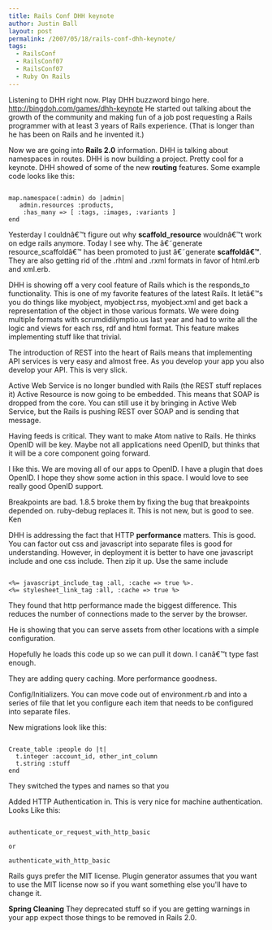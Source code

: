 ```yaml
---
title: Rails Conf DHH keynote
author: Justin Ball
layout: post
permalink: /2007/05/18/rails-conf-dhh-keynote/
tags:
  - RailsConf
  - RailsConf07
  - RailsConf07
  - Ruby On Rails
---
```


Listening to DHH right now.  Play DHH buzzword bingo here. http://bingdoh.com/games/dhh-keynote He started out talking about the growth of the community and making fun of a job post requesting a Rails programmer with at least 3 years of Rails experience.  (That is longer than he has been on Rails and he invented it.)

Now we are going into <strong>Rails 2.0</strong> information.  DHH is talking about namespaces in routes.  DHH is now building a project.  Pretty cool for a keynote.  DHH showed of some of the new <strong>routing</strong> features.  Some example code looks like this:

<pre><code class="ruby">
map.namespace(:admin) do |admin|
   admin.resources :products,
 	:has_many => [ :tags, :images, :variants ]
end
</pre></code>

Yesterday I couldnâ€™t figure out why <strong>scaffold_resource</strong> wouldnâ€™t work on edge rails anymore.  Today I see why.  The â€˜generate resource_scaffoldâ€™ has been promoted to just â€˜generate <strong>scaffoldâ€™</strong>.  They are also getting rid of the .rhtml and .rxml formats in favor of html.erb and xml.erb.

 DHH is showing off a very cool feature of Rails which is the responds_to functionality.  This is one of my favorite features of the latest Rails.  It letâ€™s you do things like myobject, myobject.rss, myobject.xml and get back a representation of the object in those various formats.   We were doing multiple formats with scrumdidilymptio.us last year and had to write all the logic and views for each rss, rdf and html format.  This feature makes implementing stuff like that trivial.

The introduction of REST into the heart of Rails means that implementing API services is very easy and almost free.  As you develop your app you also develop your API.  This is very slick.

Active Web Service is no longer bundled with Rails (the REST stuff replaces it) Active Resource is now going to be embedded.  This means that SOAP is dropped from the core.  You can still use it by bringing in Active Web Service, but the Rails is pushing REST over SOAP and is sending that message.

Having feeds is critical.  They want to make Atom native to Rails.  He thinks OpenID will be key.  Maybe not all applications need OpenID, but thinks that it will be a core component going forward.

I like this.  We are moving all of our apps to OpenID.  I have a plugin that does OpenID.  I hope they show some action in this space.  I would love to see really good OpenID support.

Breakpoints are bad.  1.8.5 broke them by fixing the bug that breakpoints depended on.  ruby-debug replaces it.  This is not new, but is good to see.  Ken

DHH is addressing the fact that HTTP <strong>performance</strong> matters.  This is good.  You can factor out css and javascript into separate files is good for understanding.  However, in deployment it is better to have one javascript include and one css include.  Then zip it up.  Use the same include 
<pre><code class="ruby">
&lt;%= javascript_include_tag :all, :cache =&gt; true %&gt;.
&lt;%= stylesheet_link_tag :all, :cache =&gt; true %&gt;
</pre></code>

They found that http performance made the biggest difference.  This reduces the number of connections made to the server by the browser.

He is showing that you can serve assets from other locations with a simple configuration.

Hopefully he loads this code up so we can pull it down.  I canâ€™t type fast enough.

They are adding query caching.  More performance goodness.

Config/Initializers.  You can move code out of environment.rb and into a series of file that let you configure each item that needs to be configured into separate files.

New migrations look like this:
<pre><code class="ruby">
Create_table :people do |t|
  t.integer :account_id, other_int_column
  t.string :stuff
end
</pre></code>
They switched the types and names so that you

Added HTTP Authentication in.  This is very nice for machine authentication. Looks Like this:

<pre><code class="ruby">
authenticate_or_request_with_http_basic

or

authenticate_with_http_basic
</pre></code>

Rails guys prefer the MIT license.  Plugin generator assumes that you want to use the MIT license now so if you want something else you'll have to change it.

<strong>Spring Cleaning</strong>
They deprecated stuff so if you are getting warnings in your app expect those things to be removed in Rails 2.0.




